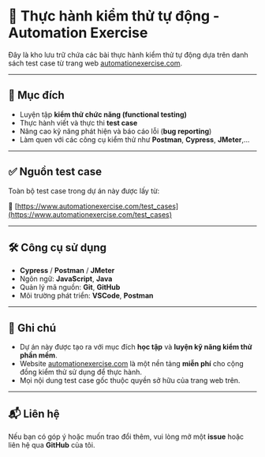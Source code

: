 # 🧪 Thực hành kiểm thử tự động - Automation Exercise

Đây là kho lưu trữ chứa các bài thực hành kiểm thử tự động dựa trên danh sách test case từ trang web [automationexercise.com](https://www.automationexercise.com/test_cases).

---

## 📌 Mục đích

- Luyện tập **kiểm thử chức năng (functional testing)**
- Thực hành viết và thực thi **test case**
- Nâng cao kỹ năng phát hiện và báo cáo lỗi (**bug reporting**)
- Làm quen với các công cụ kiểm thử như **Postman**, **Cypress**, **JMeter**,...
---

## ✅ Nguồn test case

Toàn bộ test case trong dự án này được lấy từ:

🔗 [https://www.automationexercise.com/test_cases](https://www.automationexercise.com/test_cases)

---

## 🛠️ Công cụ sử dụng

- **Cypress** / **Postman** / **JMeter**
- Ngôn ngữ: **JavaScript**, **Java**
- Quản lý mã nguồn: **Git**, **GitHub**
- Môi trường phát triển: **VSCode**, **Postman**

---

## 📒 Ghi chú

- Dự án này được tạo ra với mục đích **học tập** và **luyện kỹ năng kiểm thử phần mềm**.
- Website [automationexercise.com](https://www.automationexercise.com/) là một nền tảng **miễn phí** cho cộng đồng kiểm thử sử dụng để thực hành.
- Mọi nội dung test case gốc thuộc quyền sở hữu của trang web trên.

---

## 📬 Liên hệ

Nếu bạn có góp ý hoặc muốn trao đổi thêm, vui lòng mở một **issue** hoặc liên hệ qua **GitHub** của tôi.
